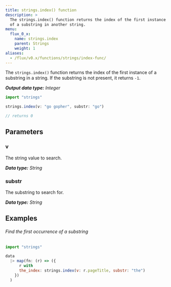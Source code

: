 ```yaml
---
title: strings.index() function
description: >
  The strings.index() function returns the index of the first instance
  of a substring in another string.
menu:
  flux_0_x:
    name: strings.index
    parent: Strings
    weight: 1
aliases:
  - /flux/v0.x/functions/strings/index-func/
---
```


The `strings.index()` function returns the index of the first instance of a substring
in a string. If the substring is not present, it returns `-1`.

_**Output data type:** Integer_

```js
import "strings"

strings.index(v: "go gopher", substr: "go")

// returns 0
```

## Parameters

### v
The string value to search.

_**Data type:** String_

### substr
The substring to search for.

_**Data type:** String_

## Examples

###### Find the first occurrence of a substring
```js
import "strings"

data
  |> map(fn: (r) => ({
      r with
      the_index: strings.index(v: r.pageTitle, substr: "the")
    })
  )
```
